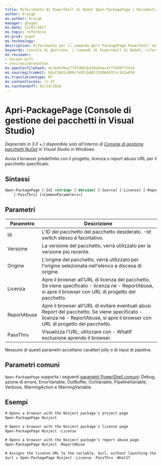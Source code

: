 ```yaml
---
title: Riferimento di PowerShell di NuGet Open-PackagePage | Documenti Microsoft
author: kraigb
ms.author: kraigb
manager: ghogen
ms.date: 12/07/2017
ms.topic: reference
ms.prod: nuget
ms.technology: 
description: Riferimento per il comando Apri PackagePage PowerShell nella Console di gestione pacchetti NuGet in Visual Studio.
keywords: Console di gestione, i comandi di Powershell di NuGet, riferimenti di NuGet Powershell, aprire PackagePage del pacchetto NuGet
ms.reviewer:
- karann-msft
- unniravindranathan
ms.openlocfilehash: 4cc645d9a2779fd6b1b329e9aac4777d50f75d16
ms.sourcegitcommit: b0af28d1c809c7e951b0817d306643fcc162a030
ms.translationtype: MT
ms.contentlocale: it-IT
ms.lasthandoff: 02/14/2018
---
```

# <a name="open-packagepage-package-manager-console-in-visual-studio"></a>Apri-PackagePage (Console di gestione dei pacchetti in Visual Studio)

*Deprecato in 3.0 +;) disponibile solo all'interno di [Console di gestione pacchetti NuGet](package-manager-console.md) in Visual Studio in Windows.*

Avvia il browser predefinito con il progetto, licenza o report abuso URL per il pacchetto specificato.

## <a name="syntax"></a>Sintassi

```ps
Open-PackagePage [-Id] <string> [-Version] [-Source] [-License] [-ReportAbuse]
    [-PassThru] [<CommonParameters>]
```

## <a name="parameters"></a>Parametri

| Parametro | Descrizione |
| --- | --- |
| Id | L'ID del pacchetto del pacchetto desiderato. -Id switch stesso è facoltativo. |
| Versione | La versione del pacchetto, verrà utilizzato per la versione più recente. |
| Origine | L'origine del pacchetto, verrà utilizzato per l'origine selezionata nell'elenco a discesa di origine. |
| Licenza | Apre il browser all'URL di licenza del pacchetto. Se viene specificato - licenza né - ReportAbuse, si apre il browser con URL di progetto del pacchetto. |
| ReportAbuse | Apre il browser all'URL di evitare eventuali abusi Report del pacchetto. Se viene specificato - licenza né - ReportAbuse, si apre il browser con URL di progetto del pacchetto. |
| PassThru | Visualizza l'URL; utilizzare con - WhatIf esclusione aprendo il browser. |

Nessuno di questi parametri accettano caratteri jolly o di input di pipeline.

## <a name="common-parameters"></a>Parametri comuni

`Open-PackagePage` supporta i seguenti [parametri PowerShell comuni](http://go.microsoft.com/fwlink/?LinkID=113216): Debug, azione di errore, ErrorVariable, OutBuffer, OutVariable, PipelineVariable, Verbose, WarningAction e WarningVariable.

## <a name="examples"></a>Esempi

```ps
# Opens a browser with the Ninject package's project page
Open-PackagePage Ninject

# Opens a browser with the Ninject package's license page
Open-PackagePage Ninject -License

# Opens a browser with the Ninject package's report abuse page  
Open-PackagePage Ninject -ReportAbuse

# Assigns the license URL to the variable, $url, without launching the browser
$url = Open-PackagePage Ninject -License -PassThru -WhatIf
```